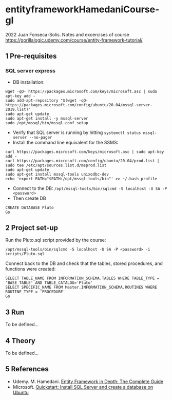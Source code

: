 # entityframeworkHamedaniCourse-gl
2022 Juan Fonseca-Solis. Notes and excercises of course https://gorillalogic.udemy.com/course/entity-framework-tutorial/

## 1 Pre-requisites 

### SQL server express

* DB installation:
```
wget -qO- https://packages.microsoft.com/keys/microsoft.asc | sudo apt-key add -
sudo add-apt-repository "$(wget -qO- https://packages.microsoft.com/config/ubuntu/20.04/mssql-server-2019.list)"
sudo apt-get update
sudo apt-get install -y mssql-server
sudo /opt/mssql/bin/mssql-conf setup
```
* Verify that SQL server is running by hitting `systemctl status mssql-server --no-pager`
* Install the command line equivalent for the SSMS:
```
curl https://packages.microsoft.com/keys/microsoft.asc | sudo apt-key add -
curl https://packages.microsoft.com/config/ubuntu/20.04/prod.list | sudo tee /etc/apt/sources.list.d/msprod.list
sudo apt-get update 
sudo apt-get install mssql-tools unixodbc-dev
echo 'export PATH="$PATH:/opt/mssql-tools/bin"' >> ~/.bash_profile
```
* Connect to the DB: `/opt/mssql-tools/bin/sqlcmd -S localhost -U SA -P <password>`
* Then create DB 
```
CREATE DATABASE Pluto
Go
```

## 2 Project set-up
Run the Pluto.sql script provided by the course:
```
/opt/mssql-tools/bin/sqlcmd -S localhost -U SA -P <password> -i scripts/Pluto.sql 
```

Connect back to the DB and check that the tables, stored procedures, and functions were created:
```
SELECT TABLE_NAME FROM INFORMATION_SCHEMA.TABLES WHERE TABLE_TYPE = 'BASE TABLE' AND TABLE_CATALOG='Pluto'
SELECT SPECIFIC_NAME FROM Master.INFORMATION_SCHEMA.ROUTINES WHERE ROUTINE_TYPE = 'PROCEDURE'
Go
```

## 3 Run
To be defined...

## 4 Theory
To be defined...

## 5 References
* Udemy. M. Hamedani. [Entity Framework in Depth: The Complete Guide](https://gorillalogic.udemy.com/course/entity-framework-tutorial)
* Microsoft. [Quickstart: Install SQL Server and create a database on Ubuntu](https://docs.microsoft.com/en-us/sql/linux/quickstart-install-connect-ubuntu?view=sql-server-linux-ver15&preserve-view=true)
